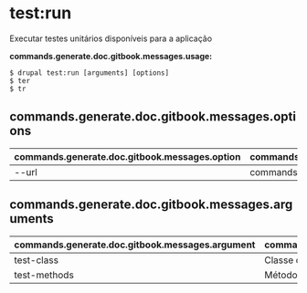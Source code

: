 # test:run
Executar testes unitários disponíveis para a aplicação

**commands.generate.doc.gitbook.messages.usage:**
```
$ drupal test:run [arguments] [options]
$ ter  
$ tr  
```

## commands.generate.doc.gitbook.messages.options
commands.generate.doc.gitbook.messages.option | commands.generate.doc.gitbook.messages.details
-------|-------------
--url | commands.test.run.arguments.url

## commands.generate.doc.gitbook.messages.arguments
commands.generate.doc.gitbook.messages.argument | commands.generate.doc.gitbook.messages.details
---------|-------------
test-class | Classe de teste
test-methods | Método(s) de teste para ser executado
